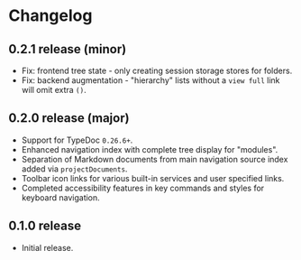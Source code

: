 # Changelog
## 0.2.1 release (minor)
- Fix: frontend tree state - only creating session storage stores for folders.
- Fix: backend augmentation - "hierarchy" lists without a `view full` link will omit extra `()`.

## 0.2.0 release (major)
- Support for TypeDoc `0.26.6+`.
- Enhanced navigation index with complete tree display for "modules".
- Separation of Markdown documents from main navigation source index added via `projectDocuments`.
- Toolbar icon links for various built-in services and user specified links.
- Completed accessibility features in key commands and styles for keyboard navigation.

## 0.1.0 release
- Initial release.
